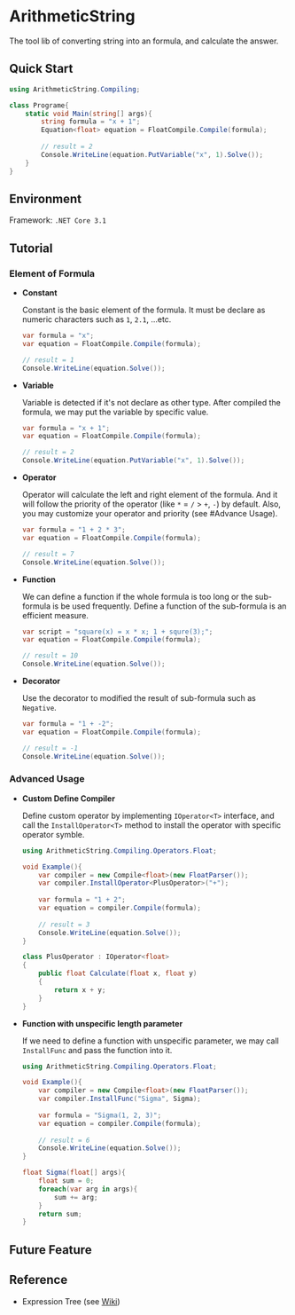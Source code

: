 # ArithmeticString
The tool lib of converting string into an formula, and calculate the answer.

## Quick Start

```csharp
using ArithmeticString.Compiling;

class Programe{
	static void Main(string[] args){
		string formula = "x + 1";
		Equation<float> equation = FloatCompile.Compile(formula);
		
		// result = 2
		Console.WriteLine(equation.PutVariable("x", 1).Solve());
	}
}
```

## Environment

Framework: ```.NET Core 3.1```

## Tutorial

### Element of Formula

- **Constant**

	Constant is the basic element of the formula. It must be declare as numeric characters such as ```1```, ```2.1```, ...etc.
	```csharp
	var formula = "x";
	var equation = FloatCompile.Compile(formula);
	
	// result = 1
	Console.WriteLine(equation.Solve());
	```

- **Variable**

	Variable is detected if it's not declare as other type. After compiled the formula, we may put the variable by specific value.
	```csharp
	var formula = "x + 1";
	var equation = FloatCompile.Compile(formula);
	
	// result = 2
	Console.WriteLine(equation.PutVariable("x", 1).Solve());
	```

- **Operator**

	Operator will calculate the left and right element of the formula. And it will follow the priority of the operator (like ```*``` = ```/``` > ```+```, ```-```) by default. Also, you may customize your operator and priority (see #Advance Usage).
	```csharp
	var formula = "1 + 2 * 3";
	var equation = FloatCompile.Compile(formula);
	
	// result = 7
	Console.WriteLine(equation.Solve());
	```

- **Function**

	We can define a function if the whole formula is too long or the sub-formula is be used frequently. Define a function of the sub-formula is an efficient measure.
	```csharp
	var script = "square(x) = x * x; 1 + squre(3);";
	var equation = FloatCompile.Compile(formula);
	
	// result = 10
	Console.WriteLine(equation.Solve());
	```
	
- **Decorator**

	Use the decorator to modified the result of sub-formula such as ```Negative```.
	```csharp
	var formula = "1 + -2";
	var equation = FloatCompile.Compile(formula);
	
	// result = -1
	Console.WriteLine(equation.Solve());
	```
	
### Advanced Usage

- **Custom Define Compiler**
	
	Define custom operator by implementing ```IOperator<T>``` interface, and call the ```InstallOperator<T>``` method to install the operator with specific operator symble.
	```csharp
	using ArithmeticString.Compiling.Operators.Float;
	
	void Example(){
		var compiler = new Compile<float>(new FloatParser());
		var compiler.InstallOperator<PlusOperator>("+");
		
		var formula = "1 + 2";
		var equation = compiler.Compile(formula);
		
		// result = 3
		Console.WriteLine(equation.Solve());
	}
	
	class PlusOperator : IOperator<float>
	{
        public float Calculate(float x, float y)
        {
            return x + y;
        }
	}
	```

- **Function with unspecific length parameter**

	If we need to define a function with unspecific parameter, we may call ```InstallFunc``` and pass the function into it.
	```csharp
	using ArithmeticString.Compiling.Operators.Float;
	
	void Example(){
		var compiler = new Compile<float>(new FloatParser());
		var compiler.InstallFunc("Sigma", Sigma);
		
		var formula = "Sigma(1, 2, 3)";
		var equation = compiler.Compile(formula);
		
		// result = 6
		Console.WriteLine(equation.Solve());
	}
	
	float Sigma(float[] args){
		float sum = 0;
		foreach(var arg in args){
			sum += arg;
		}
		return sum;
	}
	```
	

## Future Feature


## Reference

- Expression Tree (see [Wiki](https://en.wikipedia.org/wiki/Binary_expression_tree))